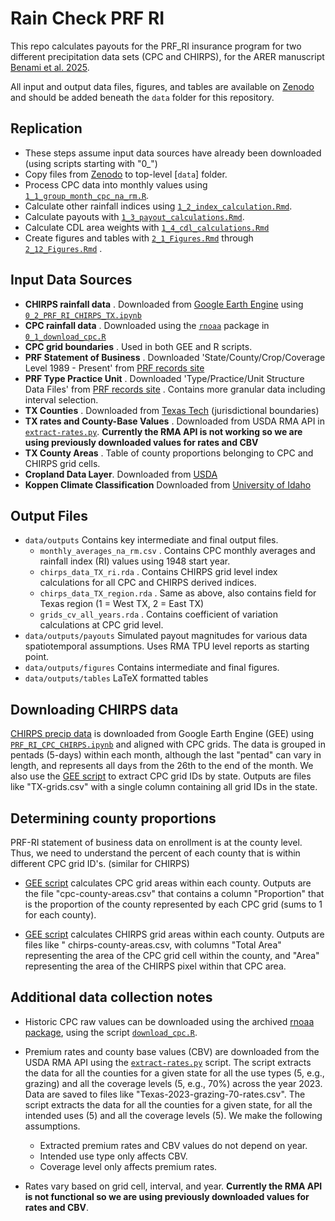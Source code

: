 # Rain Check PRF RI

This repo calculates payouts for the PRF_RI insurance program for two different precipitation data sets (CPC and CHIRPS), for the ARER manuscript [Benami et al. 2025](https://doi.org/10.1017/age.2025.10004). 

All input and output data files, figures, and tables are available on [Zenodo](https://zenodo.org/records/15171495) and should be added beneath the `data` folder for this repository.

## Replication
- These steps assume input data sources have already been downloaded (using scripts starting with "0_")
- Copy files from [Zenodo](https://zenodo.org/records/15171495) to top-level [`data`] folder.
- Process CPC data into monthly values using [`1_1_group_month_cpc_na_rm.R`](scripts/R/1_1_group_month_cpc_na_rm.R).
- Calculate other rainfall indices using [`1_2_index_calculation.Rmd`](scripts/R/1_2_index_calculation.Rmd).
- Calculate payouts with [`1_3_payout_calculations.Rmd`](scripts/R/1_3_payout_calculations.Rmd).
- Calculate CDL area weights with [`1_4_cdl_calculations.Rmd`](scripts/R/1_4_cdl_calculations.Rmd)
- Create figures and tables with [`2_1_Figures.Rmd`](scripts/R/2_1_Figures.Rmd) through [`2_12_Figures.Rmd`](scripts/R/2_12_Figures.Rmd) .

## Input Data Sources
- **CHIRPS rainfall data** . Downloaded from [Google Earth Engine]((https://developers.google.com/earth-engine/datasets/catalog/UCSB-CHG_CHIRPS_PENTAD)) using [`0_2_PRF_RI_CHIRPS_TX.ipynb`](scripts/python/0_2_PRF_RI_CHIRPS_TX.ipynb)
- **CPC rainfall data** . Downloaded using the [`rnoaa`](https://github.com/ropensci/rnoaa) package in [`0_1_download_cpc.R`](scripts/R/0_1_download_cpc.R)
- **CPC grid boundaries** . Used in both GEE and R scripts.
- **PRF Statement of Business** . Downloaded 'State/County/Crop/Coverage Level 1989 - Present' from [PRF records site](https://www.rma.usda.gov/tools-reports/summary-of-business/state-county-crop-summary-business)
- **PRF Type Practice Unit** . Downloaded 'Type/Practice/Unit Structure Data Files' from [PRF records site](https://www.rma.usda.gov/tools-reports/summary-of-business/state-county-crop-summary-business) . Contains more granular data including interval selection.
- **TX Counties** . Downloaded from [Texas Tech](https://www.depts.ttu.edu/geospatial/center/TexasGISData.html) (jurisdictional boundaries)
- **TX rates and County-Base Values** . Downloaded from USDA RMA API in [`extract-rates.py`](scripts/python/extract-rates.py).  **Currently the RMA API is not working so we are using previously downloaded values for rates and CBV**
- **TX County Areas** . Table of county proportions belonging to CPC and CHIRPS grid cells.
- **Cropland Data Layer**. Downloaded from [USDA](https://www.nass.usda.gov/Research_and_Science/Cropland/Release/)
- **Koppen Climate Classification** Downloaded from [University of Idaho](https://www.arcgis.com/home/item.html?id=a1209a5383c04ef18addea0e10ab10e5)

## Output Files
- `data/outputs` Contains key intermediate and final output files.
  - `monthly_averages_na_rm.csv` . Contains CPC monthly averages and rainfall index (RI) values using 1948 start year.
  - `chirps_data_TX_ri.rda` . Contains CHIRPS grid level index calculations for all CPC and CHIRPS derived indices.
  - `chirps_data_TX_region.rda` . Same as above, also contains field for Texas region (1 = West TX, 2 = East TX)
  - `grids_cv_all_years.rda` . Contains coefficient of variation calculations at CPC grid level.
- `data/outputs/payouts` Simulated payout magnitudes for various data spatiotemporal assumptions. Uses RMA TPU level reports as starting point.
- `data/outputs/figures` Contains intermediate and final figures.
- `data/outputs/tables` LaTeX formatted tables

## Downloading CHIRPS data

[CHIRPS precip data](https://developers.google.com/earth-engine/datasets/catalog/UCSB-CHG_CHIRPS_PENTAD) is downloaded from Google Earth Engine (GEE) using [`PRF_RI_CPC_CHIRPS.ipynb`](scripts/python/PRF_RI_CPC_CHIRPS.ipynb) and aligned with CPC grids. The data is grouped in pentads (5-days) within each month, although the last "pentad" can vary in length, and represents all days from the 26th to the end of the month. We also use the [GEE script](https://code.earthengine.google.com/1134e155755e81a955bebc20df4f9c62) to extract CPC grid IDs by state. Outputs are files like "TX-grids.csv" with a single column containing all grid IDs in the state.

## Determining county proportions

PRF-RI statement of business data on enrollment is at the county level. Thus, we need to understand the percent of each county that is within different CPC grid ID's. (similar for CHIRPS) 

- [GEE script](https://code.earthengine.google.com/6ed9ba3ec817ea886cd94d499ffb126b) calculates CPC grid areas within each county. Outputs are the file "cpc-county-areas.csv" that contains a column "Proportion" that is the proportion of the county represented by each CPC grid (sums to 1 for each county).

- [GEE script](https://code.earthengine.google.com/11b9ab34fcaee8ec601e76fc7cb78532) calculates CHIRPS grid areas within each county. Outputs are files like " chirps-county-areas.csv, with columns "Total Area" representing the area of the CPC grid cell within the county, and "Area" representing the area of the CHIRPS pixel within that CPC area.

## Additional data collection notes

- Historic CPC raw values can be downloaded using the archived [rnoaa package](https://github.com/ropensci/rnoaa), using the script [`download_cpc.R`](scripts/R/download_cpc.R).

- Premium rates and county base values (CBV) are downloaded from the USDA RMA API using the [`extract-rates.py`](scripts/python/extract-rates.py) script. The script extracts the data for all the counties for a given state for all the use types (5, e.g., grazing) and all the coverage levels (5, e.g., 70%) across the year 2023. Data are saved to files like "Texas-2023-grazing-70-rates.csv". The script extracts the data for all the counties for a given state, for all the intended uses (5) and all the coverage levels (5). We make the following assumptions.
  - Extracted premium rates and CBV values do not depend on year. 
  - Intended use type only affects CBV.
  - Coverage level only affects premium rates.
- Rates vary based on grid cell, interval, and year. **Currently the RMA API is not functional so we are using previously downloaded values for rates and CBV**.









